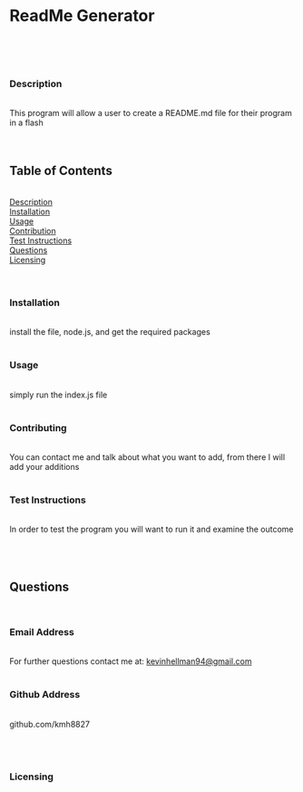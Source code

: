 # ReadMe Generator <img align="right" src=" ">
&nbsp;  
&nbsp;  
&nbsp;  
### Description  
&nbsp;  
This program will allow a user to create a README.md file for their program in a flash  
&nbsp;  
&nbsp;  
## Table of Contents  
&nbsp;  
[Description](#description)  
[Installation](#installation)  
[Usage](#usage)  
[Contribution](#contributing)  
[Test Instructions](#test-instructions)  
[Questions](#questions)  
[Licensing](#licensing)  
&nbsp;  
&nbsp;  
### Installation  
&nbsp;  
install the file, node.js, and get the required packages  
&nbsp;  
### Usage  
&nbsp;  
simply run the index.js file  
&nbsp;  
### Contributing  
&nbsp;  
You can contact me and talk about what you want to add, from there I will add your additions  
&nbsp;  
### Test Instructions  
&nbsp;  
In order to test the program you will want to run it and examine the outcome  
&nbsp;  
&nbsp;  
&nbsp;  
## Questions  
&nbsp;  
### Email Address  
&nbsp;  
For further questions contact me at: kevinhellman94@gmail.com  
&nbsp;  
### Github Address  
&nbsp;  
github.com/kmh8827  
&nbsp;  
&nbsp;  
&nbsp;  
### Licensing  
&nbsp;  
 
    
